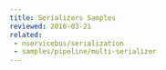 ```yaml
---
title: Serializers Samples
reviewed: 2016-03-21
related:
 - nservicebus/serialization
 - samples/pipeline/multi-serializer
---
```

